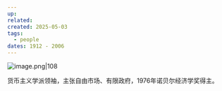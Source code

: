 ```yaml
---
up: 
related: 
created: 2025-05-03
tags:
  - people
dates: 1912 - 2006
---
```


![image.png|108](https://s1.vika.cn/space/2025/05/03/47b1f1f54ca648d299802e82bcfb0c4e)

货币主义学派领袖，主张自由市场、有限政府，1976年诺贝尔经济学奖得主。